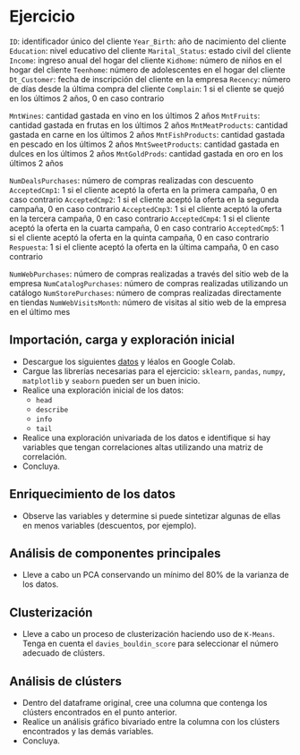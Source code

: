 # Ejercicio

`ID`: identificador único del cliente
`Year_Birth`: año de nacimiento del cliente
`Education`: nivel educativo del cliente
`Marital_Status`: estado civil del cliente
`Income`: ingreso anual del hogar del cliente
`Kidhome`: número de niños en el hogar del cliente
`Teenhome`: número de adolescentes en el hogar del cliente
`Dt_Customer`: fecha de inscripción del cliente en la empresa
`Recency`: número de días desde la última compra del cliente
`Complain`: 1 si el cliente se quejó en los últimos 2 años, 0 en caso contrario

`MntWines`: cantidad gastada en vino en los últimos 2 años
`MntFruits`: cantidad gastada en frutas en los últimos 2 años
`MntMeatProducts`: cantidad gastada en carne en los últimos 2 años
`MntFishProducts`: cantidad gastada en pescado en los últimos 2 años
`MntSweetProducts`: cantidad gastada en dulces en los últimos 2 años
`MntGoldProds`: cantidad gastada en oro en los últimos 2 años

`NumDealsPurchases`: número de compras realizadas con descuento
`AcceptedCmp1`: 1 si el cliente aceptó la oferta en la primera campaña, 0 en caso contrario
`AcceptedCmp2`: 1 si el cliente aceptó la oferta en la segunda campaña, 0 en caso contrario
`AcceptedCmp3`: 1 si el cliente aceptó la oferta en la tercera campaña, 0 en caso contrario
`AcceptedCmp4`: 1 si el cliente aceptó la oferta en la cuarta campaña, 0 en caso contrario
`AcceptedCmp5`: 1 si el cliente aceptó la oferta en la quinta campaña, 0 en caso contrario
`Respuesta`: 1 si el cliente aceptó la oferta en la última campaña, 0 en caso contrario


`NumWebPurchases`: número de compras realizadas a través del sitio web de la empresa
`NumCatalogPurchases`: número de compras realizadas utilizando un catálogo
`NumStorePurchases`: número de compras realizadas directamente en tiendas
`NumWebVisitsMonth`: número de visitas al sitio web de la empresa en el último mes

## Importación, carga y exploración inicial

- Descargue los siguientes [datos](https://raw.githubusercontent.com/unisalledatos/machine_learning/main/marketing_campaign.csv) y léalos en Google Colab.
- Cargue las librerías necesarias para el ejercicio: `sklearn`, `pandas`, `numpy`, `matplotlib` y `seaborn` pueden ser un buen inicio.
- Realice una exploración inicial de los datos:
  - `head`
  - `describe`
  - `info`
  - `tail`
- Realice una exploración univariada de los datos e identifique si hay variables que tengan correlaciones altas utilizando una matriz de correlación.
- Concluya.

## Enriquecimiento de los datos

- Observe las variables y determine si puede sintetizar algunas de ellas en menos variables (descuentos, por ejemplo).

## Análisis de componentes principales

- Lleve a cabo un PCA conservando un mínimo del 80% de la varianza de los datos.

## Clusterización

- Lleve a cabo un proceso de clusterización haciendo uso de `K-Means`. Tenga en cuenta el `davies_bouldin_score` para seleccionar el número adecuado de clústers.

## Análisis de clústers

- Dentro del dataframe original, cree una columna que contenga los clústers encontrados en el punto anterior.
- Realice un análisis gráfico bivariado entre la columna con los clústers encontrados y las demás variables.
- Concluya.
